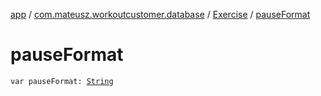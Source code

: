 [app](../../index.md) / [com.mateusz.workoutcustomer.database](../index.md) / [Exercise](index.md) / [pauseFormat](./pause-format.md)

# pauseFormat

`var pauseFormat: `[`String`](https://kotlinlang.org/api/latest/jvm/stdlib/kotlin/-string/index.html)